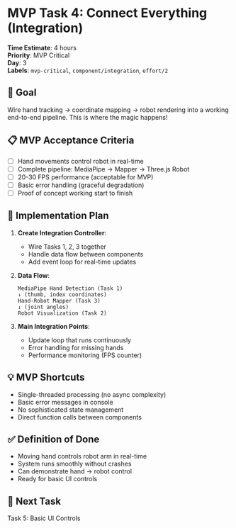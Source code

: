 # MVP Task 4: Connect Everything (Integration)

**Time Estimate**: 4 hours  
**Priority**: MVP Critical  
**Day**: 3  
**Labels**: `mvp-critical`, `component/integration`, `effort/2`

## 🎯 Goal
Wire hand tracking → coordinate mapping → robot rendering into a working end-to-end pipeline. This is where the magic happens!

## 📋 MVP Acceptance Criteria
- [ ] Hand movements control robot in real-time
- [ ] Complete pipeline: MediaPipe → Mapper → Three.js Robot
- [ ] 20-30 FPS performance (acceptable for MVP)
- [ ] Basic error handling (graceful degradation)
- [ ] Proof of concept working start to finish

## 🔧 Implementation Plan
1. **Create Integration Controller**:
   - Wire Tasks 1, 2, 3 together
   - Handle data flow between components
   - Add event loop for real-time updates

2. **Data Flow**:
   ```
   MediaPipe Hand Detection (Task 1)
   ↓ (thumb, index coordinates)
   Hand-Robot Mapper (Task 3)  
   ↓ (joint angles)
   Robot Visualization (Task 2)
   ```

3. **Main Integration Points**:
   - Update loop that runs continuously
   - Error handling for missing hands
   - Performance monitoring (FPS counter)

## 💡 MVP Shortcuts
- Single-threaded processing (no async complexity)
- Basic error messages in console
- No sophisticated state management
- Direct function calls between components

## ✅ Definition of Done
- Moving hand controls robot arm in real-time
- System runs smoothly without crashes
- Can demonstrate hand → robot control
- Ready for basic UI controls

## 🔄 Next Task
Task 5: Basic UI Controls
